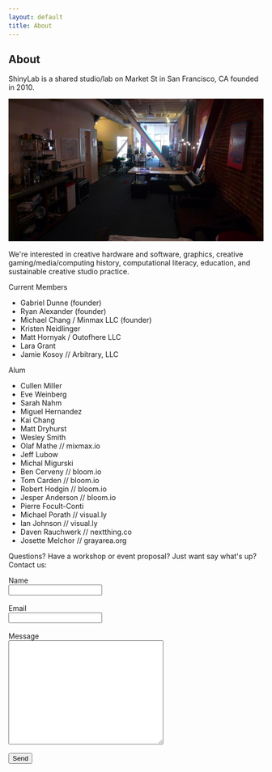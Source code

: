 ```yaml
---
layout: default
title: About
---
```


## About

ShinyLab is a shared studio/lab on Market St in San Francisco, CA founded in 2010.

![](media/shinylab1.png)

We're interested in creative hardware and software, graphics, creative gaming/media/computing history, computational literacy, education, and sustainable creative studio practice.

Current Members

  - Gabriel Dunne (founder)
  - Ryan Alexander (founder)
  - Michael Chang / Minmax LLC (founder)
  - Kristen Neidlinger  
  - Matt Hornyak / Outofhere LLC 
  - Lara Grant
  - Jamie Kosoy // Arbitrary, LLC

Alum

  - Cullen Miller  
  - Eve Weinberg      
  - Sarah Nahm
  - Miguel Hernandez
  - Kai Chang
  - Matt Dryhurst
  - Wesley Smith
  - Olaf Mathe // mixmax.io
  - Jeff Lubow
  - Michal Migurski
  - Ben Cerveny // bloom.io
  - Tom Carden // bloom.io
  - Robert Hodgin // bloom.io
  - Jesper Anderson // bloom.io  
  - Pierre Focult-Conti
  - Michael Porath // visual.ly
  - Ian Johnson // visual.ly
  - Daven Rauchwerk // nextthing.co
  - Josette Melchor // grayarea.org

Questions? Have a workshop or event proposal? Just want say what's up? Contact us:

<form action="https://getsimpleform.com/messages?form_api_token=20ef1a16b2286aed9cd04bf4089ccfc1" method="post">
  <!-- the redirect_to is optional, the form will redirect to the referrer on submission -->
  <input type='hidden' name='redirect_to' value='http://localhost:4000/about-submitted.html' />
  <!-- all your input fields here.... -->

  Name<br /><input name='name' type='text' /><br /><br />
  Email<br /><input name='email' type='text' /><br /><br />
  Message<br /><textarea name="message" style="width:300px;height:200px;"></textarea><br />

  <input type='submit' value='Send' />

  <br /><br /><br />

</form>
